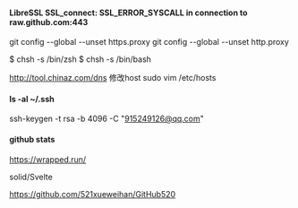 #### LibreSSL SSL_connect: SSL_ERROR_SYSCALL in connection to raw.github.com:443
git config --global --unset https.proxy
git config --global --unset http.proxy

$ chsh -s /bin/zsh
$ chsh -s /bin/bash


http://tool.chinaz.com/dns 
修改host
sudo vim /etc/hosts

#### ls -al ~/.ssh
ssh-keygen -t rsa -b 4096 -C "915249126@qq.com"

#### github stats
https://wrapped.run/

solid/Svelte 

https://github.com/521xueweihan/GitHub520